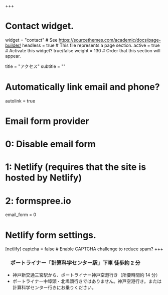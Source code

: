 +++
# Contact widget.
widget = "contact"  # See https://sourcethemes.com/academic/docs/page-builder/
headless = true  # This file represents a page section.
active = true  # Activate this widget? true/false
weight = 130  # Order that this section will appear.

title = "アクセス"
subtitle = ""

# Automatically link email and phone?
autolink = true

# Email form provider
#   0: Disable email form
#   1: Netlify (requires that the site is hosted by Netlify)
#   2: formspree.io
email_form = 0

# Netlify form settings.
[netlify]
  captcha = false  # Enable CAPTCHA challenge to reduce spam?
+++

### 　ポートライナー「計算科学センター駅」下車 徒歩約 2 分

- 神戸新交通三宮駅から、ポートライナー神戸空港行き（所要時間約 14 分）
- ポートライナー中埠頭・北埠頭行きではありません。神戸空港行き。または計算科学センター行きにお乗りください。
